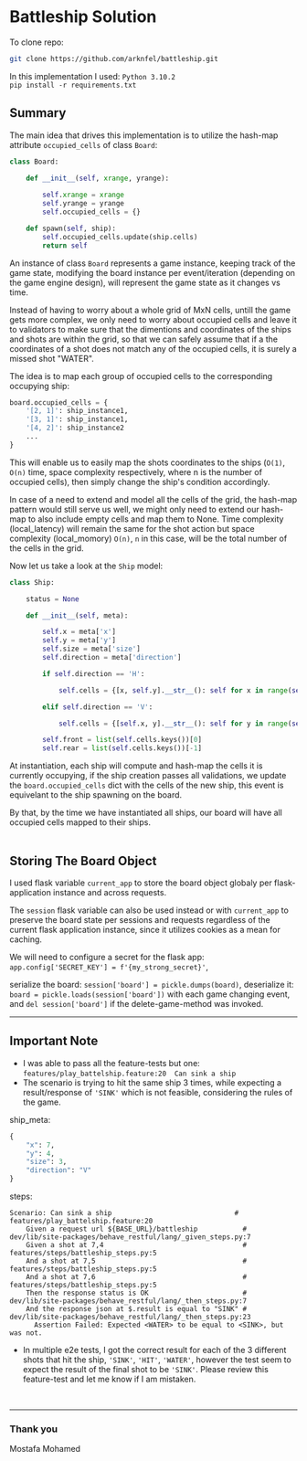 # Battleship Solution

To clone repo:
```bash
git clone https://github.com/arknfel/battleship.git
```  
In this implementation I used:
`Python 3.10.2`  
`pip install -r requirements.txt`

## Summary

The main idea that drives this implementation is to utilize the hash-map attribute `occupied_cells` of class `Board`:

```python
class Board:

    def __init__(self, xrange, yrange):
        
        self.xrange = xrange
        self.yrange = yrange
        self.occupied_cells = {}

    def spawn(self, ship):
        self.occupied_cells.update(ship.cells)
        return self
```
An instance of class `Board` represents a game instance, keeping track of the game state, modifying the board instance per event/iteration (depending on the game engine design), will represent the game state as it changes vs time.

Instead of having to worry about a whole grid of MxN cells, untill the game gets more complex, we only need to worry about occupied cells and leave it to validators to make sure that the dimentions and coordinates of the ships and shots are within the grid, so that we can safely assume that if a the coordinates of a shot does not match any of the occupied cells, it is surely a missed shot "WATER".  

The idea is to map each group of occupied cells to the corresponding occupying ship:
```python
board.occupied_cells = {
    '[2, 1]': ship_instance1,
    '[3, 1]': ship_instance1,
    '[4, 2]': ship_instance2
    ...
}
```
This will enable us to easily map the shots coordinates to the ships (`O(1)`, `O(n)` time, space complexity respectively, where n is the number of occupied cells), then simply change the ship's condition accordingly.

In case of a need to extend and model all the cells of the grid, the hash-map pattern would still serve us well, we might only need to extend our hash-map to also include empty cells and map them to None. Time complexity (local_latency) will remain the same for the shot action but space complexity (local_momory) `O(n)`, `n` in this case, will be the total number of the cells in the grid.  

Now let us take a look at the `Ship` model:
```python
class Ship:

    status = None

    def __init__(self, meta):

        self.x = meta['x']
        self.y = meta['y']
        self.size = meta['size']
        self.direction = meta['direction']

        if self.direction == 'H':

            self.cells = {[x, self.y].__str__(): self for x in range(self.x, self.x + self.size)}

        elif self.direction == 'V':

            self.cells = {[self.x, y].__str__(): self for y in range(self.y, self.y + self.size)}

        self.front = list(self.cells.keys())[0]
        self.rear = list(self.cells.keys())[-1]
```

At instantiation, each ship will compute and hash-map the cells it is currently occupying,
if the ship creation passes all validations, we update the `board.occupied_cells` dict with the cells of the new ship, this event is equivelant to the ship spawning on the board.

By that, by the time we have instantiated all ships, our board will have all occupied cells mapped to their ships.  
<br>
## Storing The Board Object
I used flask variable `current_app` to store the board object globaly per flask-application instance and across requests.

The `session` flask variable can also be used instead or with `current_app` to preserve the board state per sessions and requests regardless of the current flask application instance, since it utilizes cookies as a mean for caching.

We will need to configure a secret for the flask app: `app.config['SECRET_KEY'] = f'{my_strong_secret}'`,  

serialize the board: `session['board'] = pickle.dumps(board)`, deserialize it: `board = pickle.loads(session['board'])` with each game changing event, and `del session['board']` if the delete-game-method was invoked. 

<hr>


## Important Note

- I was able to pass all the feature-tests but one: `features/play_battelship.feature:20  Can sink a ship`
- The scenario is trying to hit the same ship 3 times, while expecting a result/response of `'SINK'` which is not feasible, considering the rules of the game.  

ship_meta:
```python
{
    "x": 7,
    "y": 4,
    "size": 3,
    "direction": "V"
}
```
steps:
```text
Scenario: Can sink a ship                              # features/play_battelship.feature:20
    Given a request url ${BASE_URL}/battleship           # dev/lib/site-packages/behave_restful/lang/_given_steps.py:7
    Given a shot at 7,4                                  # features/steps/battleship_steps.py:5
    And a shot at 7,5                                    # features/steps/battleship_steps.py:5
    And a shot at 7,6                                    # features/steps/battleship_steps.py:5
    Then the response status is OK                       # dev/lib/site-packages/behave_restful/lang/_then_steps.py:7
    And the response json at $.result is equal to "SINK" # dev/lib/site-packages/behave_restful/lang/_then_steps.py:23
      Assertion Failed: Expected <WATER> to be equal to <SINK>, but was not.
```
- In multiple e2e tests, I got the correct result for each of the 3 different shots that hit the ship, `'SINK'`, `'HIT'`, `'WATER'`, however the test seem to expect the result of the final shot to be `'SINK'`. Please review this feature-test and let me know if I am mistaken.  

<br>
<hr>

### Thank you
Mostafa Mohamed
